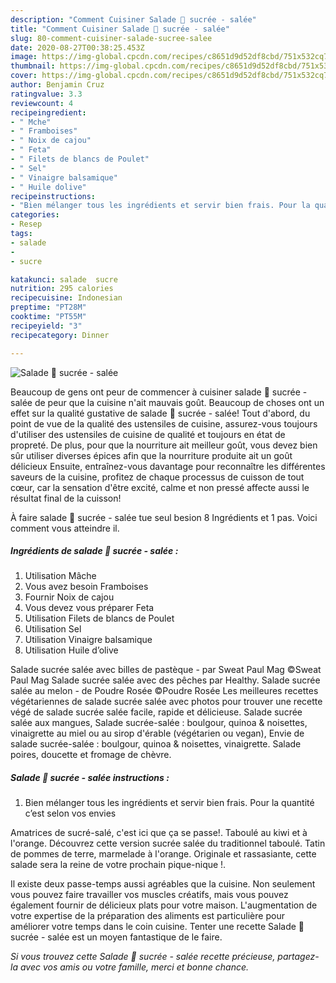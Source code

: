 ```yaml
---
description: "Comment Cuisiner Salade 🥗 sucrée - salée"
title: "Comment Cuisiner Salade 🥗 sucrée - salée"
slug: 80-comment-cuisiner-salade-sucree-salee
date: 2020-08-27T00:38:25.453Z
image: https://img-global.cpcdn.com/recipes/c8651d9d52df8cbd/751x532cq70/salade-🥗-sucree-salee-photo-principale-de-la-recette.jpg
thumbnail: https://img-global.cpcdn.com/recipes/c8651d9d52df8cbd/751x532cq70/salade-🥗-sucree-salee-photo-principale-de-la-recette.jpg
cover: https://img-global.cpcdn.com/recipes/c8651d9d52df8cbd/751x532cq70/salade-🥗-sucree-salee-photo-principale-de-la-recette.jpg
author: Benjamin Cruz
ratingvalue: 3.3
reviewcount: 4
recipeingredient:
- " Mche"
- " Framboises"
- " Noix de cajou"
- " Feta"
- " Filets de blancs de Poulet"
- " Sel"
- " Vinaigre balsamique"
- " Huile dolive"
recipeinstructions:
- "Bien mélanger tous les ingrédients et servir bien frais. Pour la quantité c’est selon vos envies"
categories:
- Resep
tags:
- salade
- 
- sucre

katakunci: salade  sucre 
nutrition: 295 calories
recipecuisine: Indonesian
preptime: "PT28M"
cooktime: "PT55M"
recipeyield: "3"
recipecategory: Dinner

---
```



![Salade 🥗 sucrée - salée](https://img-global.cpcdn.com/recipes/c8651d9d52df8cbd/751x532cq70/salade-🥗-sucree-salee-photo-principale-de-la-recette.jpg)

Beaucoup de gens ont peur de commencer à cuisiner salade 🥗 sucrée - salée de peur que la cuisine n'ait mauvais goût. Beaucoup de choses ont un effet sur la qualité gustative de salade 🥗 sucrée - salée! Tout d'abord, du point de vue de la qualité des ustensiles de cuisine, assurez-vous toujours d'utiliser des ustensiles de cuisine de qualité et toujours en état de propreté. De plus, pour que la nourriture ait meilleur goût, vous devez bien sûr utiliser diverses épices afin que la nourriture produite ait un goût délicieux Ensuite, entraînez-vous davantage pour reconnaître les différentes saveurs de la cuisine, profitez de chaque processus de cuisson de tout cœur, car la sensation d'être excité, calme et non pressé affecte aussi le résultat final de la cuisson!

<!--inarticleads1-->

À faire salade 🥗 sucrée - salée tue seul besion 8 Ingrédients et 1 pas. Voici comment vous atteindre il.

##### Ingrédients de salade 🥗 sucrée - salée :

1. Utilisation  Mâche
1. Vous avez besoin  Framboises
1. Fournir  Noix de cajou
1. Vous devez vous préparer  Feta
1. Utilisation  Filets de blancs de Poulet
1. Utilisation  Sel
1. Utilisation  Vinaigre balsamique
1. Utilisation  Huile d’olive


Salade sucrée salée avec billes de pastèque - par Sweat Paul Mag ©Sweat Paul Mag Salade sucrée salée avec des pêches par Healthy. Salade sucrée salée au melon - de Poudre Rosée ©Poudre Rosée Les meilleures recettes végétariennes de salade sucrée salée avec photos pour trouver une recette végé de salade sucrée salée facile, rapide et délicieuse. Salade sucrée salée aux mangues, Salade sucrée-salée : boulgour, quinoa &amp; noisettes, vinaigrette au miel ou au sirop d&#39;érable (végétarien ou vegan), Envie de salade sucrée-salée : boulgour, quinoa &amp; noisettes, vinaigrette. Salade poires, doucette et fromage de chèvre. 

<!--inarticleads2-->

##### Salade 🥗 sucrée - salée instructions :

1. Bien mélanger tous les ingrédients et servir bien frais. Pour la quantité c’est selon vos envies


Amatrices de sucré-salé, c&#39;est ici que ça se passe!. Taboulé au kiwi et à l&#39;orange. Découvrez cette version sucrée salée du traditionnel taboulé. Tatin de pommes de terre, marmelade à l&#39;orange. Originale et rassasiante, cette salade sera la reine de votre prochain pique-nique !. 

<!--inarticleads1-->

<p>
Il existe deux passe-temps aussi agréables que la cuisine. Non seulement vous pouvez faire travailler vos muscles créatifs, mais vous pouvez également fournir de délicieux plats pour votre maison. L'augmentation de votre expertise de la préparation des aliments est particulière pour améliorer votre temps dans le coin cuisine. Tenter une recette Salade 🥗 sucrée - salée est un moyen fantastique de le faire.
</p>

<p>
<i>Si vous trouvez cette Salade 🥗 sucrée - salée recette précieuse, partagez-la avec vos amis ou votre famille, merci et bonne chance.</i>
</p>
